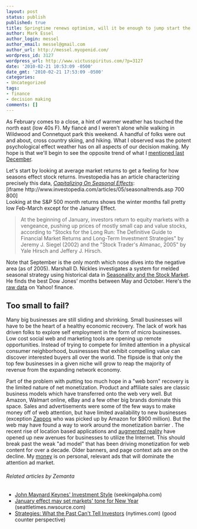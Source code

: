 ```yaml
---
layout: post
status: publish
published: true
title: Springtime renews optimism, will it be enough to jump start the economy
author: Mark Essel
author_login: messel
author_email: messel@gmail.com
author_url: http://messel.myopenid.com/
wordpress_id: 3127
wordpress_url: http://www.victusspiritus.com/?p=3127
date: '2010-02-21 10:53:09 -0500'
date_gmt: '2010-02-21 17:53:09 -0500'
categories:
- Uncategorized
tags:
- finance
- decision making
comments: []
---
```

<p>As February comes to a close, a hint of warmer weather has touched the north east (low 40s F). My fiancé and I weren't alone while walking in Wildwood and Connetquot park this weekend. A handful of folks were out and about, cross country skiing, and hiking. What I observed was the potent psychological effect weather has on all aspects of our decision making. My hope is that we'll begin to see the opposite trend of what I <a href="http://victusfate.github.io/victusspiritus/uncategorized/2009/12/07/the-secret-weakness-of-north-east-investors/">mentioned last December</a>.</p>
<p>Let's start by looking at average market returns to get a feeling for how seasons effect stock returns. Investopedia has an article characterizing precisely this data, <a href="http://www.investopedia.com/articles/05/seasonaltrends.asp"><em>Capitalizing On Seasonal Effects</em></a>:<br />
[iframe http://www.investopedia.com/articles/05/seasonaltrends.asp 700 800]<br />
Looking at the S&amp;P 500 month returns shows the winter months fall pretty low Feb-March except for the January Effect.</p>
<blockquote><p>At the beginning of January, investors return to equity markets with a vengeance, pushing up prices of mostly small cap and value stocks, according to "Stocks for the Long Run: The Definitive Guide to Financial Market Returns and Long-Term Investment Strategies" by Jeremy J. Siegel (2002) and the "Stock Trader's Almanac, 2005" by Yale Hirsch and Jeffery J. Hirsch.</p></blockquote>
<p>Note that September is the only month which nose dives into the negative area (as of 2005). Marshall D. Nickles investigates a system for melded seasonal strategy using historical data in <a href="http://gbr.pepperdine.edu/064/stockmarket.html">Seasonality and the Stock Market</a>. He finds the best Dow Jones' months between May and October. Here's the <a href="http://finance.yahoo.com/q/hp?s=^GSPC&amp;a=01&amp;b=21&amp;c=1900&amp;d=01&amp;e=21&amp;f=2010&amp;g=m">raw data</a> on Yahoo! finance.</p>
<h2>Too small to fail?</h2>
<p>Many big businesses are still sliding and shrinking. Small businesses will have to be the heart of a healthy economic recovery. The lack of work has driven folks to explore self employment in the form of micro businesses. Low cost social web and marketing tools are opening up remote opportunities. Instead of trying to compete for limited attention in a physical consumer neighborhood, businessses that exhibit compelling value can discover interested buyers all over the world. The flipside is that only the top few businesses in a given niche will grow to reap the majority of revenue from the expanding network economy.</p>
<p>Part of the problem with putting too much hope in a "web born" recovery is the limited nature of net monetization. Product and affiliate sales are classic business models which have transferred onto the web very well. But Amazon, Walmart online, eBay and a few other big brands dominate this space. Sales and advertisements were some of the few ways to make money off of web attention, but have limited availability to new businesses (exception <a href="http://victusfate.github.io/victusspiritus/uncategorized/2009/07/23/zappos-is-dead/">Zappos</a> who was picked up by Amazon for $900 million). But the web may have found a way to work around the monetization barrier . The recent rise of location based applications and <a href="http://victusfate.github.io/victusspiritus/uncategorized/2010/02/15/augmented-reality-opportunities/">augmented reality</a> have opened up new avenues for businesses to utilize the Internet. This should break past the weak "ad model" that has been driving monetization for web content for over a decade. Older banners, and page context ads are on the decline. My <a href="http://imm.victusmedia.com/widget?type=caro">money</a> is on personal, relevant ads that will dominate the attention ad market.</p>
<h6 class="zemanta-related-title" style="font-size: 1em;">Related articles by Zemanta</h6>
<ul class="zemanta-article-ul">
<li class="zemanta-article-ul-li"><a href="http://seekingalpha.com/article/189637-john-maynard-keynes-investment-style?source=feed">John Maynard Keynes' Investment Style</a> (seekingalpha.com)</li>
<li class="zemanta-article-ul-li"><a href="http://seattletimes.nwsource.com/html/businesstechnology/2010685914_apuswallstreetweekahead.html?syndication=rss">January effect may set markets' tone for New Year</a> (seattletimes.nwsource.com)</li>
<li class="zemanta-article-ul-li"><a href="http://r.zemanta.com/?u=http%3A//www.nytimes.com/2010/01/03/business/economy/03stra.html%3Fpartner%3Drss%26emc%3Drss&amp;a=11057848&amp;rid=69249eb8-ad99-4289-8576-91b6ad4314e8&amp;e=cea78341a49b69ff24ff16f71a09f92c">Strategies: What the Past Can't Tell Investors</a> (nytimes.com) (good counter perspective)</li>
</ul>

